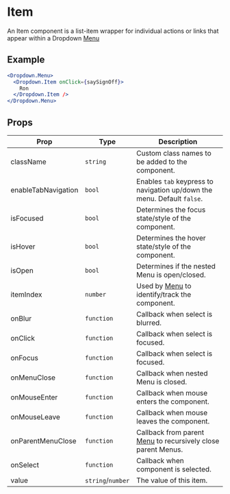 # Item

An Item component is a list-item wrapper for individual actions or links that appear within a Dropdown [Menu](./Menu.md)

## Example

```jsx
<Dropdown.Menu>
  <Dropdown.Item onClick={saySignOff}>
    Ron
  </Dropdown.Item />
</Dropdown.Menu>
```

## Props

| Prop                | Type              | Description                                                               |
| ------------------- | ----------------- | ------------------------------------------------------------------------- |
| className           | `string`          | Custom class names to be added to the component.                          |
| enableTabNavigation | `bool`            | Enables `tab` keypress to navigation up/down the menu. Default `false`.   |
| isFocused           | `bool`            | Determines the focus state/style of the component.                        |
| isHover             | `bool`            | Determines the hover state/style of the component.                        |
| isOpen              | `bool`            | Determines if the nested Menu is open/closed.                             |
| itemIndex           | `number`          | Used by [Menu](./Menu.md) to identify/track the component.                |
| onBlur              | `function`        | Callback when select is blurred.                                          |
| onClick             | `function`        | Callback when select is focused.                                          |
| onFocus             | `function`        | Callback when select is focused.                                          |
| onMenuClose         | `function`        | Callback when nested Menu is closed.                                      |
| onMouseEnter        | `function`        | Callback when mouse enters the component.                                 |
| onMouseLeave        | `function`        | Callback when mouse leaves the component.                                 |
| onParentMenuClose   | `function`        | Callback from parent [Menu](./Menu.md) to recursively close parent Menus. |
| onSelect            | `function`        | Callback when component is selected.                                      |
| value               | `string`/`number` | The value of this item.                                                   |
